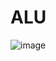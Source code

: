 # ALU
![image](https://user-images.githubusercontent.com/75384929/187287187-aa0f3ca6-601c-41a7-9241-3b2bd867ac91.png)
